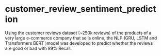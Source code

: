 # customer_review_sentiment_prediction



Using the customer reviews dataset (~250k reviews) of the products of a very large e-commerce company that sells online, the NLP (GRU, LSTM and Transformers BERT )model was developed to predict whether the reviews are good or bad with 89% Recall.
